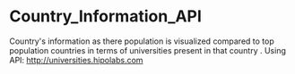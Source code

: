 # Country_Information_API
Country's information as there population is visualized compared to top population countries in terms of universities present in that country .
Using API: http://universities.hipolabs.com
